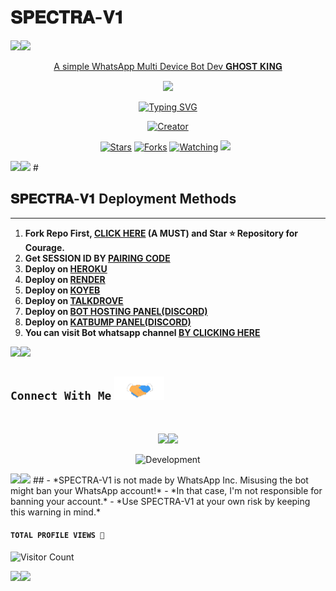 # 𝐒𝐏𝐄𝐂𝐓𝐑𝐀-𝐕𝟏
<a><img src='https://i.imgur.com/LyHic3i.gif'/></a><a><img src='https://i.imgur.com/LyHic3i.gif'/></a>
<p align="center"> 
<u> A simple WhatsApp Multi Device Bot Dev 𝐆𝐇𝐎𝐒𝐓 𝐊𝐈𝐍𝐆</u>
</p>
<p align="center">
<img src="https://files.catbox.moe/la2zx7.jpg"/>       
<p align="center">
  <a href="https://git.io/typing-svg"><img src="https://readme-typing-svg.demolab.com?font=EB+Garamond&weight=800&size=28&duration=4000&pause=1000&random=false&width=435&lines=+•SPECTRA-V1•;MULTI-DEVICE+WHATSAPP+BOT;DEVELOPED+BY+GHOST+KING;RELEASED+DATE+05%2F12%2F2026." alt="Typing SVG" /></a>
</p> 
<p align="center">
<a href="https://github.com/ghost-king-tz"><img title="Creator" src="https://img.shields.io/badge/Creator-𝐆𝐇𝐎𝐒𝐓_𝐊𝐈𝐍𝐆-red.svg?style=for-the-badge&logo=github"></a>
</p>
<p align="center">
<a href="https://github.com/ghost-king-tz/SPECTRA-V1-/stargazers/"><img title="Stars" src="https://img.shields.io/github/stars/ghost-king-tz/SPECTRA-V1-?color=blue&style=flat-square"></a>
<a href="https://github.com/ghost-king-tz/SPECTRA-V1-/network/members"><img title="Forks" src="https://img.shields.io/github/forks/ghost-king-tz/SPECTRA-V1-?color=yellow&style=flat-square"></a>
<a href="https://github.com/ghost-king-tz/SPECTRA-V1-/watchers"><img title="Watching" src="https://img.shields.io/github/watchers/ghost-king-tz/SPECTRA-V1-?label=Watchers&color=red&style=flat-square"></a>
<a href="https://github.com/ghost-king-tz/SPECTRA-V1-/graphs/commit-activity"><img height="20" src="https://img.shields.io/badge/Maintained-Yes-red.svg"></a>&nbsp;&nbsp;
</p>
<a><img src='https://i.imgur.com/LyHic3i.gif'/></a><a><img src='https://i.imgur.com/LyHic3i.gif'/></a>
#


## 𝐒𝐏𝐄𝐂𝐓𝐑𝐀-𝐕𝟏 Deployment Methods
---
1.  **Fork Repo First, [CLICK HERE](https://github.com/ghost-king-tz/SPECTRA-V1-/fork) (A MUST) and Star ⭐ Repository for Courage.**
2.  **Get SESSION ID BY [PAIRING CODE]()** 
3. **Deploy on [HEROKU](https://dashboard.heroku.com/new?template=https://github.com/ghost-king-tz/SPECTRA-V1-)**
3. **Deploy on [RENDER](https://dashboard.render.com/signup)**
3. **Deploy on [KOYEB](https://app.koyeb.com/)**
3. **Deploy on [TALKDROVE](https://host.talkdrove.com)**
3. **Deploy on [BOT HOSTING PANEL(DISCORD)](https://bot-hosting.net)**
3. **Deploy on [KATBUMP PANEL(DISCORD)](https://dashboard.katabump.com/auth/login)**
8. **You can visit Bot whatsapp channel [BY CLICKING HERE]()**

<a><img src='https://i.imgur.com/LyHic3i.gif'/></a><a><img src='https://i.imgur.com/LyHic3i.gif'/></a>

## `Connect With Me` <img src="https://github.com/0xAbdulKhalid/0xAbdulKhalid/raw/main/assets/mdImages/handshake.gif" width ="80"></h1> 
 <br> 
<p align="center">
<a href="https://wa.me/255719632816"><img src="https://img.shields.io/badge/Contact +255719632816-25D366?style=for-the-badge&logo=whatsapp&logoColor=white" /></a
<a href="#"><img src="https://img.shields.io/badge/Join Official Channel-25D366?style=for-the-badge&logo=whatsapp&logoColor=white" /></a>
<br>
<p align="center">
<img alt="Development" width="250" src="https://media2.giphy.com/media/W9tBvzTXkQopi/giphy.gif?cid=6c09b952xu6syi1fyqfyc04wcfk0qvqe8fd7sop136zxfjyn&ep=v1_internal_gif_by_id&rid=giphy.gif&ct=g" /> </p>
<a><img src='https://i.imgur.com/LyHic3i.gif'/></a><a><img src='https://i.imgur.com/LyHic3i.gif'/></a>
##
- *SPECTRA-V1 is not made by WhatsApp Inc. Misusing the bot might ban your WhatsApp account!*
- *In that case, I'm not responsible for banning your account.*
- *Use SPECTRA-V1 at your own risk by keeping this warning in mind.*
  
  #### `TOTAL PROFILE VIEWS 🧚`
![Visitor Count](https://profile-counter.glitch.me/ghost-king-tz/count.svg)

<a><img src='https://i.imgur.com/LyHic3i.gif'/></a><a><img src='https://i.imgur.com/LyHic3i.gif'/></a>
